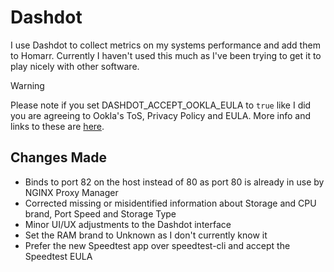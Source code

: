 # Dashdot

I use Dashdot to collect metrics on my systems performance and add them to Homarr. Currently I haven't used this much as I've been trying to get it to play nicely with other software.

> [!WARNING]
>Please note if you set DASHDOT_ACCEPT_OOKLA_EULA to `true` like I did you are agreeing to Ookla's ToS, Privacy Policy and EULA. More info and links to these are [here](https://getdashdot.com/docs/configuration/network#dashdot_accept_ookla_eula).

## Changes Made

- Binds to port 82 on the host instead of 80 as port 80 is already in use by NGINX Proxy Manager
- Corrected missing or misidentified information about Storage and CPU brand, Port Speed and Storage Type
- Minor UI/UX adjustments to the Dashdot interface
- Set the RAM brand to Unknown as I don't currently know it
- Prefer the new Speedtest app over speedtest-cli and accept the Speedtest EULA
